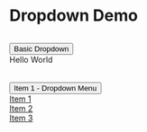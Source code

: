 # Dropdown Demo

<script setup>
  import './../../packages/core/dist/css/dropdown.css'
  import { Dropdown } from './../../packages/core'
  import { onMounted } from 'vue'

  onMounted(() => {
    const dropdown = new Dropdown('#dropdown', {
      openOn: 'hover',
      setWidth: true
    })
    const dropdownMenu = new Dropdown('#dropdown-menu')
  })
</script>
<style>
.c-dropdown.c-dropdown, .c-dropdown.c-dropdown ul {
  margin: 0;
  list-style: none;
  padding: 0;
  gap: 10px;
}
.c-dropdown.c-dropdown li {
  margin: 0;
}
</style>
<div class="c-dropdown" id="dropdown" style="margin-top: 2rem;">
  <button class="c-dropdown-trigger" aria-controls="dropdown-container">Basic Dropdown</button>
  <div class="c-dropdown-container" id="dropdown-container">
    Hello World
  </div>
</div>

<div class="c-dropdown" id="dropdown-menu" style="margin-top: 2rem;">
  <button class="c-dropdown-trigger" aria-controls="dropdown-menu-container">Item 1 - Dropdown Menu</button>
  <ul class="c-dropdown-container" id="dropdown-menu-container">
    <li><a href="#">Item 1</a></li>
    <li><a href="#">Item 2</a></li>
    <li><a href="#">Item 3</a></li>
  </ul>
</div>
